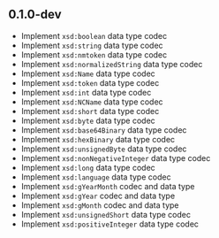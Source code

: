 ## 0.1.0-dev

- Implement `xsd:boolean` data type codec
- Implement `xsd:string` data type codec
- Implement `xsd:nmtoken` data type codec
- Implement `xsd:normalizedString` data type codec
- Implement `xsd:Name` data type codec
- Implement `xsd:token` data type codec
- Implement `xsd:int` data type codec
- Implement `xsd:NCName` data type codec
- Implement `xsd:short` data type codec
- Implement `xsd:byte` data type codec
- Implement `xsd:base64Binary` data type codec
- Implement `xsd:hexBinary` data type codec
- Implement `xsd:unsignedByte` data type codec
- Implement `xsd:nonNegativeInteger` data type codec
- Implement `xsd:long` data type codec
- Implement `xsd:language` data type codec
- Implement `xsd:gYearMonth` codec and data type
- Implement `xsd:gYear` codec and data type
- Implement `xsd:gMonth` codec and data type
- Implement `xsd:unsignedShort` data type codec
- Implement `xsd:positiveInteger` data type codec
